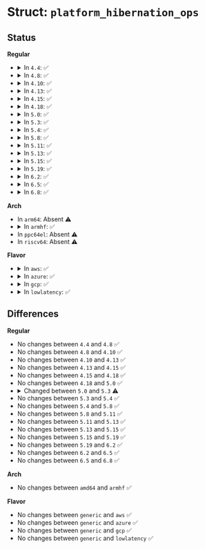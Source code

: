 # Struct: <code>platform_hibernation_ops</code>

## Status
<b>Regular</b>
<ul>
<li>
<details>
<summary>In <code>4.4</code>: ✅</summary>

```c
struct platform_hibernation_ops {
    int (*begin)();
    void (*end)();
    int (*pre_snapshot)();
    void (*finish)();
    int (*prepare)();
    int (*enter)();
    void (*leave)();
    int (*pre_restore)();
    void (*restore_cleanup)();
    void (*recover)();
};
```
</details>
</li>
<li>
<details>
<summary>In <code>4.8</code>: ✅</summary>

```c
struct platform_hibernation_ops {
    int (*begin)();
    void (*end)();
    int (*pre_snapshot)();
    void (*finish)();
    int (*prepare)();
    int (*enter)();
    void (*leave)();
    int (*pre_restore)();
    void (*restore_cleanup)();
    void (*recover)();
};
```
</details>
</li>
<li>
<details>
<summary>In <code>4.10</code>: ✅</summary>

```c
struct platform_hibernation_ops {
    int (*begin)();
    void (*end)();
    int (*pre_snapshot)();
    void (*finish)();
    int (*prepare)();
    int (*enter)();
    void (*leave)();
    int (*pre_restore)();
    void (*restore_cleanup)();
    void (*recover)();
};
```
</details>
</li>
<li>
<details>
<summary>In <code>4.13</code>: ✅</summary>

```c
struct platform_hibernation_ops {
    int (*begin)();
    void (*end)();
    int (*pre_snapshot)();
    void (*finish)();
    int (*prepare)();
    int (*enter)();
    void (*leave)();
    int (*pre_restore)();
    void (*restore_cleanup)();
    void (*recover)();
};
```
</details>
</li>
<li>
<details>
<summary>In <code>4.15</code>: ✅</summary>

```c
struct platform_hibernation_ops {
    int (*begin)();
    void (*end)();
    int (*pre_snapshot)();
    void (*finish)();
    int (*prepare)();
    int (*enter)();
    void (*leave)();
    int (*pre_restore)();
    void (*restore_cleanup)();
    void (*recover)();
};
```
</details>
</li>
<li>
<details>
<summary>In <code>4.18</code>: ✅</summary>

```c
struct platform_hibernation_ops {
    int (*begin)();
    void (*end)();
    int (*pre_snapshot)();
    void (*finish)();
    int (*prepare)();
    int (*enter)();
    void (*leave)();
    int (*pre_restore)();
    void (*restore_cleanup)();
    void (*recover)();
};
```
</details>
</li>
<li>
<details>
<summary>In <code>5.0</code>: ✅</summary>

```c
struct platform_hibernation_ops {
    int (*begin)();
    void (*end)();
    int (*pre_snapshot)();
    void (*finish)();
    int (*prepare)();
    int (*enter)();
    void (*leave)();
    int (*pre_restore)();
    void (*restore_cleanup)();
    void (*recover)();
};
```
</details>
</li>
<li>
<details>
<summary>In <code>5.3</code>: ✅</summary>

```c
struct platform_hibernation_ops {
    int (*begin)(pm_message_t);
    void (*end)();
    int (*pre_snapshot)();
    void (*finish)();
    int (*prepare)();
    int (*enter)();
    void (*leave)();
    int (*pre_restore)();
    void (*restore_cleanup)();
    void (*recover)();
};
```
</details>
</li>
<li>
<details>
<summary>In <code>5.4</code>: ✅</summary>

```c
struct platform_hibernation_ops {
    int (*begin)(pm_message_t);
    void (*end)();
    int (*pre_snapshot)();
    void (*finish)();
    int (*prepare)();
    int (*enter)();
    void (*leave)();
    int (*pre_restore)();
    void (*restore_cleanup)();
    void (*recover)();
};
```
</details>
</li>
<li>
<details>
<summary>In <code>5.8</code>: ✅</summary>

```c
struct platform_hibernation_ops {
    int (*begin)(pm_message_t);
    void (*end)();
    int (*pre_snapshot)();
    void (*finish)();
    int (*prepare)();
    int (*enter)();
    void (*leave)();
    int (*pre_restore)();
    void (*restore_cleanup)();
    void (*recover)();
};
```
</details>
</li>
<li>
<details>
<summary>In <code>5.11</code>: ✅</summary>

```c
struct platform_hibernation_ops {
    int (*begin)(pm_message_t);
    void (*end)();
    int (*pre_snapshot)();
    void (*finish)();
    int (*prepare)();
    int (*enter)();
    void (*leave)();
    int (*pre_restore)();
    void (*restore_cleanup)();
    void (*recover)();
};
```
</details>
</li>
<li>
<details>
<summary>In <code>5.13</code>: ✅</summary>

```c
struct platform_hibernation_ops {
    int (*begin)(pm_message_t);
    void (*end)();
    int (*pre_snapshot)();
    void (*finish)();
    int (*prepare)();
    int (*enter)();
    void (*leave)();
    int (*pre_restore)();
    void (*restore_cleanup)();
    void (*recover)();
};
```
</details>
</li>
<li>
<details>
<summary>In <code>5.15</code>: ✅</summary>

```c
struct platform_hibernation_ops {
    int (*begin)(pm_message_t);
    void (*end)();
    int (*pre_snapshot)();
    void (*finish)();
    int (*prepare)();
    int (*enter)();
    void (*leave)();
    int (*pre_restore)();
    void (*restore_cleanup)();
    void (*recover)();
};
```
</details>
</li>
<li>
<details>
<summary>In <code>5.19</code>: ✅</summary>

```c
struct platform_hibernation_ops {
    int (*begin)(pm_message_t);
    void (*end)();
    int (*pre_snapshot)();
    void (*finish)();
    int (*prepare)();
    int (*enter)();
    void (*leave)();
    int (*pre_restore)();
    void (*restore_cleanup)();
    void (*recover)();
};
```
</details>
</li>
<li>
<details>
<summary>In <code>6.2</code>: ✅</summary>

```c
struct platform_hibernation_ops {
    int (*begin)(pm_message_t);
    void (*end)();
    int (*pre_snapshot)();
    void (*finish)();
    int (*prepare)();
    int (*enter)();
    void (*leave)();
    int (*pre_restore)();
    void (*restore_cleanup)();
    void (*recover)();
};
```
</details>
</li>
<li>
<details>
<summary>In <code>6.5</code>: ✅</summary>

```c
struct platform_hibernation_ops {
    int (*begin)(pm_message_t);
    void (*end)();
    int (*pre_snapshot)();
    void (*finish)();
    int (*prepare)();
    int (*enter)();
    void (*leave)();
    int (*pre_restore)();
    void (*restore_cleanup)();
    void (*recover)();
};
```
</details>
</li>
<li>
<details>
<summary>In <code>6.8</code>: ✅</summary>

```c
struct platform_hibernation_ops {
    int (*begin)(pm_message_t);
    void (*end)();
    int (*pre_snapshot)();
    void (*finish)();
    int (*prepare)();
    int (*enter)();
    void (*leave)();
    int (*pre_restore)();
    void (*restore_cleanup)();
    void (*recover)();
};
```
</details>
</li>
</ul>
<b>Arch</b>
<ul>
<li>
In <code>arm64</code>: Absent ⚠️
</li>
<li>
<details>
<summary>In <code>armhf</code>: ✅</summary>

```c
struct platform_hibernation_ops {
    int (*begin)(pm_message_t);
    void (*end)();
    int (*pre_snapshot)();
    void (*finish)();
    int (*prepare)();
    int (*enter)();
    void (*leave)();
    int (*pre_restore)();
    void (*restore_cleanup)();
    void (*recover)();
};
```
</details>
</li>
<li>
In <code>ppc64el</code>: Absent ⚠️
</li>
<li>
In <code>riscv64</code>: Absent ⚠️
</li>
</ul>
<b>Flavor</b>
<ul>
<li>
<details>
<summary>In <code>aws</code>: ✅</summary>

```c
struct platform_hibernation_ops {
    int (*begin)(pm_message_t);
    void (*end)();
    int (*pre_snapshot)();
    void (*finish)();
    int (*prepare)();
    int (*enter)();
    void (*leave)();
    int (*pre_restore)();
    void (*restore_cleanup)();
    void (*recover)();
};
```
</details>
</li>
<li>
<details>
<summary>In <code>azure</code>: ✅</summary>

```c
struct platform_hibernation_ops {
    int (*begin)(pm_message_t);
    void (*end)();
    int (*pre_snapshot)();
    void (*finish)();
    int (*prepare)();
    int (*enter)();
    void (*leave)();
    int (*pre_restore)();
    void (*restore_cleanup)();
    void (*recover)();
};
```
</details>
</li>
<li>
<details>
<summary>In <code>gcp</code>: ✅</summary>

```c
struct platform_hibernation_ops {
    int (*begin)(pm_message_t);
    void (*end)();
    int (*pre_snapshot)();
    void (*finish)();
    int (*prepare)();
    int (*enter)();
    void (*leave)();
    int (*pre_restore)();
    void (*restore_cleanup)();
    void (*recover)();
};
```
</details>
</li>
<li>
<details>
<summary>In <code>lowlatency</code>: ✅</summary>

```c
struct platform_hibernation_ops {
    int (*begin)(pm_message_t);
    void (*end)();
    int (*pre_snapshot)();
    void (*finish)();
    int (*prepare)();
    int (*enter)();
    void (*leave)();
    int (*pre_restore)();
    void (*restore_cleanup)();
    void (*recover)();
};
```
</details>
</li>
</ul>

## Differences
<b>Regular</b>
<ul>
<li>
No changes between <code>4.4</code> and <code>4.8</code> ✅
</li>
<li>
No changes between <code>4.8</code> and <code>4.10</code> ✅
</li>
<li>
No changes between <code>4.10</code> and <code>4.13</code> ✅
</li>
<li>
No changes between <code>4.13</code> and <code>4.15</code> ✅
</li>
<li>
No changes between <code>4.15</code> and <code>4.18</code> ✅
</li>
<li>
No changes between <code>4.18</code> and <code>5.0</code> ✅
</li>
<li>
<details>
<summary>Changed between <code>5.0</code> and <code>5.3</code> ⚠️</summary>
<ul>
<li>
<b>Field type changed. </b>
<code>int (*begin)()</code> ➡️ <code>int (*begin)(pm_message_t)</code>
</li>
</ul>
</details>
</li>
<li>
No changes between <code>5.3</code> and <code>5.4</code> ✅
</li>
<li>
No changes between <code>5.4</code> and <code>5.8</code> ✅
</li>
<li>
No changes between <code>5.8</code> and <code>5.11</code> ✅
</li>
<li>
No changes between <code>5.11</code> and <code>5.13</code> ✅
</li>
<li>
No changes between <code>5.13</code> and <code>5.15</code> ✅
</li>
<li>
No changes between <code>5.15</code> and <code>5.19</code> ✅
</li>
<li>
No changes between <code>5.19</code> and <code>6.2</code> ✅
</li>
<li>
No changes between <code>6.2</code> and <code>6.5</code> ✅
</li>
<li>
No changes between <code>6.5</code> and <code>6.8</code> ✅
</li>
</ul>
<b>Arch</b>
<ul>
<li>
No changes between <code>amd64</code> and <code>armhf</code> ✅
</li>
</ul>
<b>Flavor</b>
<ul>
<li>
No changes between <code>generic</code> and <code>aws</code> ✅
</li>
<li>
No changes between <code>generic</code> and <code>azure</code> ✅
</li>
<li>
No changes between <code>generic</code> and <code>gcp</code> ✅
</li>
<li>
No changes between <code>generic</code> and <code>lowlatency</code> ✅
</li>
</ul>
